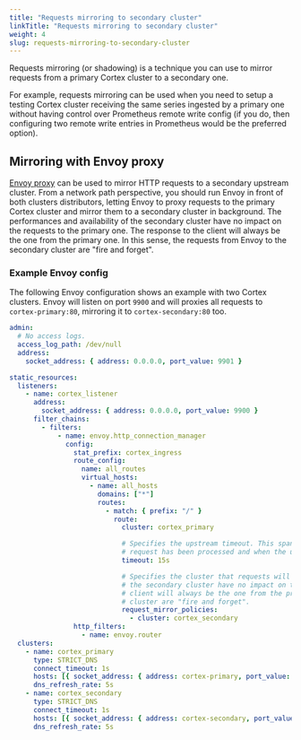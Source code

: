 ```yaml
---
title: "Requests mirroring to secondary cluster"
linkTitle: "Requests mirroring to secondary cluster"
weight: 4
slug: requests-mirroring-to-secondary-cluster
---
```


Requests mirroring (or shadowing) is a technique you can use to mirror requests from a primary Cortex cluster to a secondary one.

For example, requests mirroring can be used when you need to setup a testing Cortex cluster receiving the same series ingested by a primary one without having control over Prometheus remote write config (if you do, then configuring two remote write entries in Prometheus would be the preferred option).

## Mirroring with Envoy proxy

[Envoy proxy](https://www.envoyproxy.io/) can be used to mirror HTTP requests to a secondary upstream cluster. From a network path perspective, you should run Envoy in front of both clusters distributors, letting Envoy to proxy requests to the primary Cortex cluster and mirror them to a secondary cluster in background. The performances and availability of the secondary cluster have no impact on the requests to the primary one. The response to the client will always be the one from the primary one. In this sense, the requests from Envoy to the secondary cluster are "fire and forget".

### Example Envoy config

The following Envoy configuration shows an example with two Cortex clusters. Envoy will listen on port `9900` and will proxies all requests to `cortex-primary:80`, mirroring it to `cortex-secondary:80` too.

<!-- prettier-ignore -->
[embedmd]:# (./requests-mirroring-envoy.yaml)

```yaml
admin:
  # No access logs.
  access_log_path: /dev/null
  address:
    socket_address: { address: 0.0.0.0, port_value: 9901 }

static_resources:
  listeners:
    - name: cortex_listener
      address:
        socket_address: { address: 0.0.0.0, port_value: 9900 }
      filter_chains:
        - filters:
            - name: envoy.http_connection_manager
              config:
                stat_prefix: cortex_ingress
                route_config:
                  name: all_routes
                  virtual_hosts:
                    - name: all_hosts
                      domains: ["*"]
                      routes:
                        - match: { prefix: "/" }
                          route:
                            cluster: cortex_primary

                            # Specifies the upstream timeout. This spans between the point at which the entire downstream
                            # request has been processed and when the upstream response has been completely processed.
                            timeout: 15s

                            # Specifies the cluster that requests will be mirrored to. The performances and availability of
                            # the secondary cluster have no impact on the requests to the primary one. The response to the
                            # client will always be the one from the primary one. The requests from Envoy to the secondary
                            # cluster are "fire and forget".
                            request_mirror_policies:
                              - cluster: cortex_secondary
                http_filters:
                  - name: envoy.router
  clusters:
    - name: cortex_primary
      type: STRICT_DNS
      connect_timeout: 1s
      hosts: [{ socket_address: { address: cortex-primary, port_value: 80 } }]
      dns_refresh_rate: 5s
    - name: cortex_secondary
      type: STRICT_DNS
      connect_timeout: 1s
      hosts: [{ socket_address: { address: cortex-secondary, port_value: 80 } }]
      dns_refresh_rate: 5s
```

